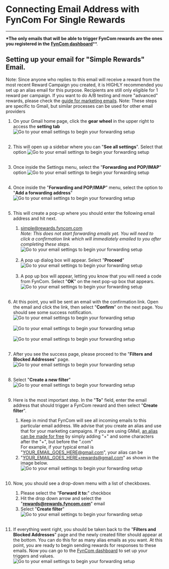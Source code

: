 # Connecting Email Address with FynCom For Single Rewards

--------

**\*The only emails that will be able to trigger FynCom rewards are the ones you registered in the** [**FynCom dashboard**](https://dashboard.fyncom.com/)**.

## Setting up your email for "Simple Rewards" Email.

Note: Since anyone who replies to this email will receive a reward from the most recent Reward Campaign you created, it is HIGHLY recommended you set up an alias 
email for this purpose. Recipients are still only eligible for 1 reward per campaign. If you want to do A/B testing and more "advanced" rewards, please check the 
[guide for marketing emails](https://www.fyncom.com/email-forwarding-setup-for-instant-rewards-delivery). Note: These steps are specific to Gmail, 
but similar processes can be used for other email providers

1. On your Gmail home page, click the **gear wheel** in the upper right to access the **setting tab** 
   ![Go to your email settings to begin your forwarding setup](https://fyncom-static-files.s3.us-west-1.amazonaws.com/help/fycomhelp-emailh-1.png) <br><br>
2. This will open up a sidebar where you can "**See all settings**". Select that option
   ![Go to your email settings to begin your forwarding setup](https://fyncom-static-files.s3.us-west-1.amazonaws.com/help/fycomhelp-emailh-2.png) <br><br>
3. Once inside the Settings menu, select the "**Forwarding and POP/IMAP**" option
   ![Go to your email settings to begin your forwarding setup](https://fyncom-static-files.s3.us-west-1.amazonaws.com/help/fycomhelp-emailh-3.png) <br><br>
4. Once inside the "**Forwarding and POP/IMAP**" menu, select the option to "**Add a forwarding address**"
   ![Go to your email settings to begin your forwarding setup](https://fyncom-static-files.s3.us-west-1.amazonaws.com/help/fycomhelp-emailh-4.png) <br><br>
5. This will create a pop-up where you should enter the following email address and hit next.
   1. [simple@rewards.fyncom.com](mailto:simple@rewards.fyncom.com) <br>
   _Note: This does not start forwarding emails yet. You will need to click a confirmation link which will immediately emailed to you after completing these steps._
      ![Go to your email settings to begin your forwarding setup](https://fyncom-static-files.s3.us-west-1.amazonaws.com/help/SimpleRewards.png) <br><br>
   2. A pop up dialog box will appear. Select "**Proceed**" <br>
   ![Go to your email settings to begin your forwarding setup](https://fyncom-static-files.s3.us-west-1.amazonaws.com/help/SimplerewardsComfirmation.png) <br><br>
   3. A pop up box will appear, letting you know that you will need a code from FynCom. Select "**OK**" on the next pop-up box that appears. 
      ![Go to your email settings to begin your forwarding setup](https://fyncom-static-files.s3.us-west-1.amazonaws.com/help/SimpleRewardsCode.png) <br><br>
6. At this point, you will be sent an email with the confirmation link. Open the email and click the link, then select "**Confirm**" on the next page. You should see some
success notification.
   ![Go to your email settings to begin your forwarding setup](https://fyncom-static-files.s3.us-west-1.amazonaws.com/help/SimpleRewardsEmail.png) <br><br>
   ![Go to your email settings to begin your forwarding setup](https://fyncom-static-files.s3.us-west-1.amazonaws.com/help/SimpleRewardsEmail-Confirmation.png) <br><br>
   ![Go to your email settings to begin your forwarding setup](https://fyncom-static-files.s3.us-west-1.amazonaws.com/help/SimpleRewardsEmail-Success.png) <br><br>

7. After you see the success page, please proceed to the "**Filters and Blocked Addresses**" page.
   ![Go to your email settings to begin your forwarding setup](https://fyncom-static-files.s3.us-west-1.amazonaws.com/help/fycomhelp-emailh-10.png) <br><br>

8. Select "**Create a new filter**"
   ![Go to your email settings to begin your forwarding setup](https://fyncom-static-files.s3.us-west-1.amazonaws.com/help/fycomhelp-emailh-11.png) <br><br>

10. Here is the most important step. In the "**To**" field, enter the email address that should trigger a FynCom reward and then select "**Create filter**".
    1. Keep in mind that FynCom will see all incoming emails to this particular email address. We advise that you create an alias and use that for your marketing
    campaigns. If you are using GMail, [an alias can be made for free](https://support.google.com/mail/answer/22370?hl=en) by simply adding "+" and some 
    characters after the "+", but before the ".com"<br>
    For example, if your typical email is "[YOUR\_EMAIL\_GOES\_HERE@gmail.com](mailto:YOUR_EMAIL_GOES_HERE@gmail.com)", your alias can be 
    2. "[YOUR\_EMAIL\_GOES\_HERE+rewards@gmail.com](mailto:YOUR_EMAIL_GOES_HERE+rewards@gmail.com)" as shown in the image below.
       ![Go to your email settings to begin your forwarding setup](https://fyncom-static-files.s3.us-west-1.amazonaws.com/help/fycomhelp-emailh-12.png) <br><br>
 
11. Now, you should see a drop-down menu with a list of checkboxes.
    1. Please select the "**Forward it to:**" checkbox
    2. Hit the drop down arrow and select the "[**rewards@rewards.fyncom.com**](mailto:rewards@rewards.fyncom.com)" email
    3. Select "**Create filter**"
       ![Go to your email settings to begin your forwarding setup](https://fyncom-static-files.s3.us-west-1.amazonaws.com/help/SImpleRewardsSelection.png) <br><br>

12. If everything went right, you should be taken back to the "**Filters and Blocked Addresses**" page and the newly created filter should appear at the bottom. You can do this for as many alias emails as you want. At this point, you are ready to begin sending rewards for responses to these emails. Now you can go to the [FynCom dashboard](https://dashboard.fyncom.com/) to set up your triggers and values.
    ![Go to your email settings to begin your forwarding setup](https://fyncom-static-files.s3.us-west-1.amazonaws.com/help/SImpleRewardsSelection-Final.png) <br><br>

